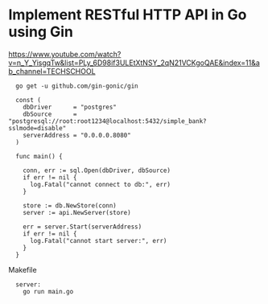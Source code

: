 # Implement RESTful HTTP API in Go using Gin

https://www.youtube.com/watch?v=n_Y_YisgqTw&list=PLy_6D98if3ULEtXtNSY_2qN21VCKgoQAE&index=11&ab_channel=TECHSCHOOL

```
  go get -u github.com/gin-gonic/gin
```


```
  const (
    dbDriver      = "postgres"
    dbSource      = "postgresql://root:root1234@localhost:5432/simple_bank?sslmode=disable"
    serverAddress = "0.0.0.0.8080"
  )

  func main() {

    conn, err := sql.Open(dbDriver, dbSource)
    if err != nil {
      log.Fatal("cannot connect to db:", err)
    }

    store := db.NewStore(conn)
    server := api.NewServer(store)

    err = server.Start(serverAddress)
    if err != nil {
      log.Fatal("cannot start server:", err)
    }
  }
```


Makefile
```
  server:
    go run main.go
```